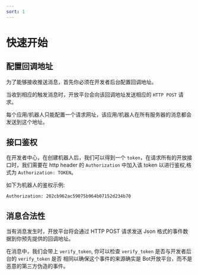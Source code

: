 ```yaml
---
sort: 1
---
```


# 快速开始

## 配置回调地址

为了能够接收推送消息，首先你必须在开发者后台配置回调地址。

当收到相应的触发消息时，开放平台会向该回调地址发送相应的 `HTTP POST` 请求。

每个应用/机器人只能配置一个请求网址，该应用/机器人在所有服务器的消息都会发送到这个地址。

## 接口鉴权

在开发者中心，在创建机器人后，我们可以得到一个 `token`，在请求所有的开放接口时，我们需要在 http header 的 `Authorization` 中加入该 token 以进行鉴权,格式为 `Authorization: TOKEN`。

如下为机器人的鉴权示例:

```tip
Authorization: 202cb962ac59075b964b07152d234b70
```

## 消息合法性

当有消息发生时，开放平台将会通过 HTTP POST 请求发送 Json 格式的事件数据到你预先提供的回调地址。

在消息中，我们会带上 `verify_token`, 你可以检查 `verify_token` 是否与开发者后台的 `verify_token` 是否 相同以确保这个事件的来源确实是 Bot开放平台，而不是恶意的第三方伪造的事件。

